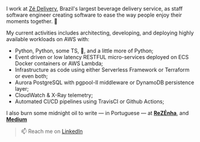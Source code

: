 I work at [Zé Delivery](https://ze.delivery), Brazil's largest beverage delivery service, as staff software engineer creating software to ease the way people enjoy their moments together. 🍻

My current activities includes architecting, developing, and deploying highly available workloads on AWS with:
* Python, Python, some TS, 🐍, and a little more of Python;
* Event driven or low latency RESTFUL micro-services deployed on ECS Docker containers or AWS Lambda;
* Infrastructure as code using either Serverless Framework or Terraform or even both;
* Aurora PostgreSQL with pgpool-II middleware or DynamoDB persistence layer;
* CloudWatch & X-Ray telemetry;
* Automated CI/CD pipelines using TravisCI or Github Actions;

I also burn some midnight oil to write — in Portuguese — at [**ReZÉnha**](https://rezenha.ze.delivery), and [**Medium**](https://medium.com/@flpStrri)

<!-- - 🌍 I'm mostly active within the **?? Community** -->
<!-- - 🎙 Currently hosting [Awesome Podcast]() -->
> 📫 Reach me on [LinkedIn](https://www.linkedin.com/in/flpstrri/)
